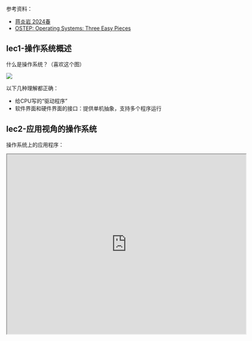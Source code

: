 
参考资料：
- [蒋炎岩 2024春](https://jyywiki.cn/OS/2024/)
- [OSTEP: Operating Systems: Three Easy Pieces](https://pages.cs.wisc.edu/~remzi/OSTEP/)

## lec1-操作系统概述

什么是操作系统？（喜欢这个图）

![](https://jyywiki.cn/OS/img/os-9.webp)

以下几种理解都正确：
- 给CPU写的“驱动程序”
- 软件界面和硬件界面的接口：提供单机抽象，支持多个程序运行

## lec2-应用视角的操作系统

操作系统上的应用程序：

<iframe src="https://jyywiki.cn/OS/2024/slides/2.2.html" width=640 height=480></iframe>

